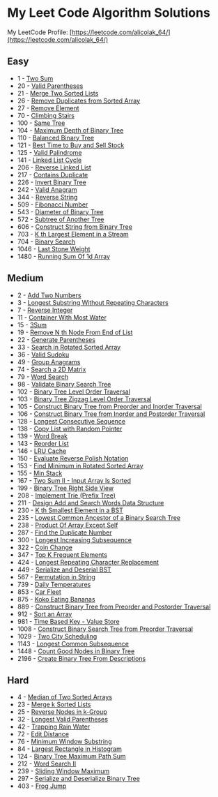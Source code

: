 # My Leet Code Algorithm Solutions

My LeetCode Profile: [https://leetcode.com/alicolak_64/](https://leetcode.com/alicolak_64/)

 ## Easy

* 1 - [ Two Sum ](/Easy/1-TwoSum/)
* 20 - [ Valid Parentheses ](/Easy/20-ValidParentheses/)
* 21 - [ Merge Two Sorted Lists ](/Easy/21-MergeTwoSortedLists/)
* 26 - [ Remove Duplicates from Sorted Array ](/Easy/26-RemoveDuplicatesfromSortedArray/)
* 27 - [ Remove Element ](/Easy/27-RemoveElement/)
* 70 - [ Climbing Stairs ](/Easy/70-ClimbingStairs/)
* 100 - [ Same Tree ](/Easy/100-SameTree/)
* 104 - [ Maximum Depth of Binary Tree ](/Easy/104-MaximumDepthofBinaryTree/)
* 110 - [ Balanced Binary Tree ](/Easy/110-BalancedBinaryTree/)
* 121 - [ Best Time to Buy and Sell Stock ](/Easy/121-BestTimetoBuyandSellStock/)
* 125 - [ Valid Palindrome ](/Easy/125-ValidPalindrome/)
* 141 - [ Linked List Cycle ](/Easy/141-LinkedListCycle/)
* 206 - [ Reverse Linked List ](/Easy/206-ReverseLinkedList/)
* 217 - [ Contains Duplicate ](/Easy/217-ContainsDuplicate/)
* 226 - [ Invert Binary Tree ](/Easy/226-InvertBinaryTree/)
* 242 - [ Valid Anagram ](/Easy/242-ValidAnagram/)
* 344 - [ Reverse String ](/Easy/344-ReverseString/)
* 509 - [ Fibonacci Number ](/Easy/509-FibonacciNumber/)
* 543 - [ Diameter of Binary Tree ](/Easy/543-DiameterofBinaryTree/)
* 572 - [ Subtree of Another Tree ](/Easy/572-SubtreeofAnotherTree/)
* 606 - [ Construct String from Binary Tree ](/Easy/606-ConstructStringfromBinaryTree/)
* 703 - [ K th Largest Element in a Stream ](/Easy/703-KthLargestElementinaStream/)
* 704 - [ Binary Search ](/Easy/704-BinarySearch/)
* 1046 - [ Last Stone Weight ](/Easy/1046-LastStoneWeight/)
* 1480 - [ Running Sum Of 1d Array ](/Easy/1480-RunningSumof1dArray/)

 ## Medium

* 2 - [ Add Two Numbers ](/Medium/2-AddTwoNumbers/)
* 3 - [ Longest Substring Without Repeating Characters ](/Medium/3-LongestSubstringWithoutRepeatingCharacters/)
* 7 - [ Reverse Integer ](/Medium/7-ReverseInteger/)
* 11 - [ Container With Most Water ](/Medium/11-ContainerWithMostWater/)
* 15 - [ 3Sum ](/Medium/15-3Sum/)
* 19 - [ Remove N th Node From End of List](/Medium/19-RemoveNthNodeFromEndofList/)
* 22 - [ Generate Parentheses ](/Medium/22-GenerateParentheses/)
* 33 - [ Search in Rotated Sorted Array ](/Medium/33-SearchinRotatedSortedArray/)
* 36 - [ Valid Sudoku ](/Medium/36-ValidSudoku/)
* 49 - [ Group Anagrams ](/Medium/49-GroupAnagrams/)
* 74 - [ Search a 2D Matrix ](/Medium/74-Searcha2DMatrix/)
* 79 - [ Word Search ](/Medium/79-WordSearch/)
* 98 - [ Validate Binary Search Tree ](/Medium/98-ValidateBinarySearchTree/)
* 102 - [ Binary Tree Level Order Traversal ](/Medium/102-BinaryTreeLevelOrderTraversal/)
* 103 - [ Binary Tree Zigzag Level Order Traversal ](/Medium/103-BinaryTreeZigzagLevelOrderTraversal/)
* 105 - [ Construct Binary Tree from Preorder and Inorder Traversal ](/Medium/105-ConstructBinaryTreefromPreorderandInorderTraversal/)
* 106 - [ Construct Binary Tree from Inorder and Postorder Traversal ](/Medium/106-ConstructBinaryTreefromInorderandPostorderTraversal/)
* 128 - [ Longest Consecutive Sequence ](/Medium/128-LongestConsecutiveSequence/)
* 138 - [ Copy List with Random Pointer ](/Medium/138-CopyListwithRandomPointer/)
* 139 - [ Word Break ](/Medium/139-WordBreak/)
* 143 - [ Reorder List](/Medium/143-ReorderList/)
* 146 - [ LRU Cache ](/Medium/146-LRUCache/)
* 150 - [ Evaluate Reverse Polish Notation ](/Medium/150-EvaluateReversePolishNotation/)
* 153 - [ Find Minimum in Rotated Sorted Array ](/Medium/153-FindMinimuminRotatedSortedArray/)
* 155 - [ Min Stack ](/Medium/155-MinStack/)
* 167 - [ Two Sum II - Input Array Is Sorted ](/Medium/167-TwoSumII_InputArrayIsSorted/)
* 199 - [ Binary Tree Right Side View ](/Medium/199-BinaryTreeRightSideView/)
* 208 - [ Implement Trie (Prefix Tree) ](/Medium/208-ImplementTrie(PrefixTree)/)
* 211 - [ Design Add and Search Words Data Structure ](/Medium/211-DesignAddandSearchWordsDataStructure/)
* 230 - [ K th Smallest Element in a BST ](/Medium/230-KthSmallestElementinaBST/)
* 235 - [ Lowest Common Ancestor of a Binary Search Tree ](/Medium/235-LowestCommonAncestorofaBinarySearchTree/)
* 238 - [ Product Of Array Except Self ](/Medium/238-ProductOfArrayExceptSelf/)
* 287 - [ Find the Duplicate Number ](/Medium/287-FindtheDuplicateNumber/)
* 300 - [ Longest Increasing Subsequence ](/Medium/300-LongestIncreasingSubsequence/)
* 322 - [ Coin Change ](/Medium/322-CoinChange/)
* 347 - [ Top K Frequent Elements ](/Medium/347-TopKFrequentElements/)
* 424 - [ Longest Repeating Character Replacement ](/Medium/424-LongestRepeatingCharacterReplacement/)
* 449 - [ Serialize and Deserial BST ](/Medium/449-SerializeandDeserializeBST/)
* 567 - [ Permutation in String ](/Medium/567-PermutationinString/)
* 739 - [ Daily Temperatures ](/Medium/739-DailyTemperatures/)
* 853 - [ Car Fleet ](/Medium/853-CarFleet/)
* 875 - [ Koko Eating Bananas ](/Medium/875-KokoEatingBananas/)
* 889 - [ Construct Binary Tree from Preorder and Postorder Traversal ](/Medium/889-ConstructBinaryTreefromPreorderandPostorderTraversal/)
* 912 - [ Sort an Array ](/Medium/912-SortanArray/)
* 981 - [ Time Based Key - Value Store ](/Medium/981-TimeBased-KeyValueStore/)
* 1008 - [ Construct Binary Search Tree from Preorder Traversal ](/Medium/1008-ConstructBinarySearchTreefromPreorderTraversal/)
* 1029 - [ Two City Scheduling ](/Medium/1029-TwoCityScheduling/)
* 1143 - [ Longest Common Subsequence ](/Medium/1143-LongestCommonSubsequence/)
* 1448 - [ Count Good Nodes in Binary Tree ](/Medium/1448-CountGoodNodesinBinaryTree/)
* 2196 - [ Create Binary Tree From Descriptions ](/Medium/2196-CreateBinaryTreeFromDescription/)

 ## Hard

* 4 - [ Median of Two Sorted Arrays ](/Hard/4-MedianofTwoSortedArrays/)
* 23 - [ Merge k Sorted Lists ](/Hard/23-MergekSortedLists/)
* 25 - [ Reverse Nodes in k-Group ](/Hard/25-ReverseNodesink-Group/)
* 32 - [ Longest Valid Parentheses ](/Hard/32-LongestValidParentheses/)
* 42 - [ Trapping Rain Water ](/Hard/42-TrappingRainWater/)
* 72 - [ Edit Distance ](/Hard/72-EditDistance/)
* 76 - [ Minimum Window Substring ](/Hard/76-MinimumWindowSubstring/)
* 84 - [ Largest Rectangle in Histogram ](/Hard/84-LargestRectangleinHistogram/)
* 124 - [ Binary Tree Maximum Path Sum ](/Hard/124-BinaryTreeMaximumPathSum/)
* 212 - [ Word Search II ](/Hard/212-WordSearchII/)
* 239 - [ Sliding Window Maximum ](/Hard/239-SlidingWindowMaximum/)
* 297 - [ Serialize and Deserialize Binary Tree ](/Hard/297-SerializeandDeserializeBinaryTree/)
* 403 - [ Frog Jump ](/Hard/403-FrogJump/)